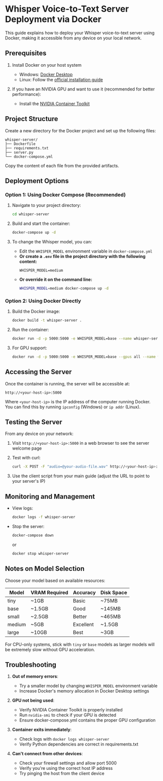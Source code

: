 # Whisper Voice-to-Text Server Deployment via Docker

This guide explains how to deploy your Whisper voice-to-text server using Docker, making it accessible from any device on your local network.

## Prerequisites

1. Install Docker on your host system
   - Windows: [Docker Desktop](https://www.docker.com/products/docker-desktop)
   - Linux: Follow the [official installation guide](https://docs.docker.com/engine/install/)

2. If you have an NVIDIA GPU and want to use it (recommended for better performance):
   - Install the [NVIDIA Container Toolkit](https://docs.nvidia.com/datacenter/cloud-native/container-toolkit/install-guide.html)

## Project Structure

Create a new directory for the Docker project and set up the following files:

```
whisper-server/
├── Dockerfile
├── requirements.txt
├── server.py
└── docker-compose.yml
```

Copy the content of each file from the provided artifacts.

## Deployment Options

### Option 1: Using Docker Compose (Recommended)

1. Navigate to your project directory:
   ```bash
   cd whisper-server
   ```

2. Build and start the container:
   ```bash
   docker-compose up -d
   ```

3. To change the Whisper model, you can:
   - Edit the `WHISPER_MODEL` environment variable in `docker-compose.yml`
   - **Or create a `.env` file in the project directory with the following content:**
     ```
     WHISPER_MODEL=medium
     ```
   - **Or override it on the command line:**
     ```bash
     WHISPER_MODEL=medium docker-compose up -d
     ```

### Option 2: Using Docker Directly

1. Build the Docker image:
   ```bash
   docker build -t whisper-server .
   ```

2. Run the container:
   ```bash
   docker run -d -p 5000:5000 -e WHISPER_MODEL=base --name whisper-server whisper-server
   ```

3. For GPU support:
   ```bash
   docker run -d -p 5000:5000 -e WHISPER_MODEL=base --gpus all --name whisper-server whisper-server
   ```

## Accessing the Server

Once the container is running, the server will be accessible at:
```
http://<your-host-ip>:5000
```

Where `<your-host-ip>` is the IP address of the computer running Docker. You can find this by running `ipconfig` (Windows) or `ip addr` (Linux).

## Testing the Server

From any device on your network:

1. Visit `http://<your-host-ip>:5000` in a web browser to see the server welcome page

2. Test with curl:
   ```bash
   curl -X POST -F "audio=@your-audio-file.wav" http://<your-host-ip>:5000/transcribe
   ```

3. Use the client script from your main guide (adjust the URL to point to your server's IP)

## Monitoring and Management

- View logs:
  ```bash
  docker logs -f whisper-server
  ```

- Stop the server:
  ```bash
  docker-compose down
  ```
  or
  ```bash
  docker stop whisper-server
  ```

## Notes on Model Selection

Choose your model based on available resources:

| Model | VRAM Required | Accuracy | Disk Space |
|-------|--------------|----------|------------|
| tiny  | ~1GB         | Basic    | ~75MB      |
| base  | ~1.5GB       | Good     | ~145MB     |
| small | ~2.5GB       | Better   | ~465MB     |
| medium| ~5GB         | Excellent| ~1.5GB     |
| large | ~10GB        | Best     | ~3GB       |

For CPU-only systems, stick with `tiny` or `base` models as larger models will be extremely slow without GPU acceleration.

## Troubleshooting

1. **Out of memory errors**: 
   - Try a smaller model by changing `WHISPER_MODEL` environment variable
   - Increase Docker's memory allocation in Docker Desktop settings

2. **GPU not being used**:
   - Verify NVIDIA Container Toolkit is properly installed
   - Run `nvidia-smi` to check if your GPU is detected
   - Ensure docker-compose.yml contains the proper GPU configuration

3. **Container exits immediately**:
   - Check logs with `docker logs whisper-server`
   - Verify Python dependencies are correct in requirements.txt

4. **Can't connect from other devices**:
   - Check your firewall settings and allow port 5000
   - Verify you're using the correct host IP address
   - Try pinging the host from the client device
